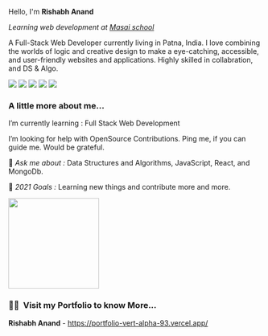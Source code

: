 Hello, I'm **Rishabh Anand** 

<p><em>Learning web development at <a href="https://www.masaischool.com/">Masai school</a></em></p>

A Full-Stack Web Developer currently living in Patna, India. I love combining the worlds of logic and creative design to make a eye-catching, accessible, and user-friendly websites and applications.
 Highly skilled in collabration, and DS & Algo.
 
 <p >
<img src="https://img.shields.io/badge/JS-Javascript-red"/>
<img src="https://img.shields.io/badge/React-React-blue"/>
<img src="https://img.shields.io/badge/Node-node-green"/>
<img src="https://img.shields.io/badge/express-Express-blueviolet"/>
<img src="https://img.shields.io/badge/Mongodb-mongodb-brightgreen"/>
</p>


### A little more about me...  

 I’m currently learning :  Full Stack Web Development

 I’m looking for help with OpenSource Contributions. Ping me, if you can guide me. Would be grateful.

💬 *Ask me about :* Data Structures and Algorithms, JavaScript, React, and MongoDb.

🥅 *2021 Goals :* Learning new things and contribute more and more. 

<!-- <a width="50%" margin="auto" href="https://github.com/AVS1508">
  <img height="180em" src="https://github-readme-stats.vercel.app/api?username=Dastan27&theme=buefy&show_icons=true" /> -->
  <img height="180em" src="https://github-readme-stats.vercel.app/api/top-langs/?username=Dastan27&theme=buefy&layout=compact" />
</a>


<h3> 🤝🏻 &nbsp;Visit my Portfolio to know More... </h3>

**Rishabh Anand** - https://portfolio-vert-alpha-93.vercel.app/
